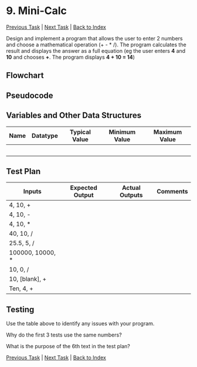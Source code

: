 # 9. Mini-Calc

[Previous Task](08_volume_and_surface_calc.md) | [Next Task](10_cafe_adder.md) | [Back to Index](00_index.md)

Design and implement a program that allows the user to enter 2 numbers and choose a mathematical operation (+ - * /). The program calculates the result and displays the answer as a full equation (eg the user enters **4** and **10** and chooses **+**. The program displays **4 + 10 = 14**)

## Flowchart

## Pseudocode

## Variables and Other Data Structures

|Name|Datatype|Typical Value|Minimum Value|Maximum Value|
|-|-|-|-|-|
| | | | | |
| | | | | |
| | | | | |
| | | | | |
| | | | | |

## Test Plan
|Inputs|Expected Output|Actual Outputs|Comments|
|-|-|-|-|
|4, 10, +| | | |
|4, 10, -| | | |
|4, 10, *| | | |
|40, 10, /| | | |
|25.5, 5, /| | | |
|100000, 10000, *| | | |
|10, 0, /| | | |
|10, \[blank\], +| | | |
|Ten, 4, +| | | |

## Testing

Use the table above to identify any issues with your program.

Why do the first 3 tests use the same numbers?

What is the purpose of the 6th text in the test plan?

[Previous Task](08_volume_and_surface_calc.md) | [Next Task](10_cafe_adder.md) | [Back to Index](00_index.md)
